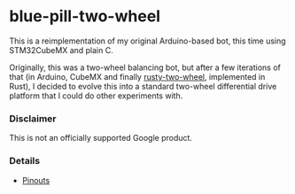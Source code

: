 # blue-pill-two-wheel

This is a reimplementation of my original Arduino-based bot, this time using STM32CubeMX and plain C.

Originally, this was a two-wheel balancing bot, but after a few iterations of that (in Arduino, CubeMX and finally [rusty-two-wheel](https://github.com/timboldt/rusty-two-wheel), implemented in Rust), I decided to evolve this into a standard two-wheel differential drive platform that I could do other experiments with.

### Disclaimer

This is not an officially supported Google product.

### Details

* [Pinouts](docs/pinouts.md)

